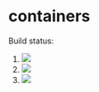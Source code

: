 # containers

Build status:

1. [![](https://github.com/dnarula22/containers_week8/workflows/tests-fibonacci/badge.svg)](https://github.com/mikeizbicki/containers/actions?query=workflow%3Atests-fibonacci)
1. [![](https://github.com/dnarula22/containers_week8/workflows/tests-range/badge.svg)](https://github.com/mikeizbicki/containers/actions?query=workflow%3Atests-range)
1. [![](https://github.com/dnarula22/containers_week8/workflows/tests-unicode/badge.svg)](https://github.com/mikeizbicki/containers/actions?query=workflow%3Atests-unicode)
